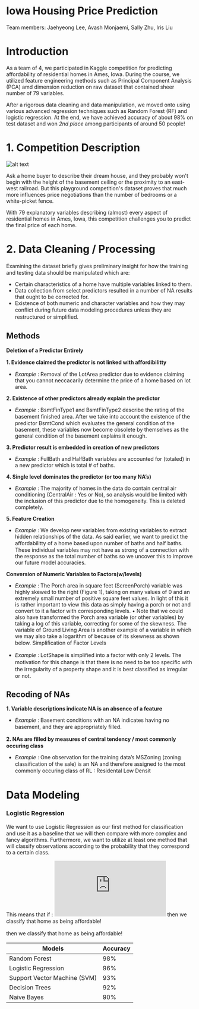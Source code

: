 # Iowa Housing Price Prediction
Team members: Jaehyeong Lee, Avash Monjaemi, Sally Zhu, Iris Liu

# Introduction
As a team of 4, we participated in Kaggle competition for predicting affordability of residential homes in Ames, Iowa. During the course, we utilized feature engineering methods such as Principal Component Analysis (PCA) amd dimension reduction on raw dataset that contained sheer number of 79 variables. 

After a rigorous data cleaning and data manipulation, we moved onto using various advanced regression techniques such as Random Forest (RF) and logistic regression. At the end, we have achieved accuracy of about 98% on test dataset and won _2nd place_ among participants of around 50 people!

# 1. Competition Description

![alt text](https://storage.googleapis.com/kaggle-competitions/kaggle/5407/media/housesbanner.png)

Ask a home buyer to describe their dream house, and they probably won't begin with the height of the basement ceiling or the proximity to an east-west railroad. But this playground competition's dataset proves that much more influences price negotiations than the number of bedrooms or a white-picket fence.

With 79 explanatory variables describing (almost) every aspect of residential homes in Ames, Iowa, this competition challenges you to predict the final price of each home.

# 2. Data Cleaning / Processing

Examining the dataset brieﬂy gives preliminary insight for how the training and testing data should be manipulated which are:

* Certain characteristics of a home have multiple variables linked to them. 
* Data collection from select predictors resulted in a number of NA results that ought to be corrected for.
* Existence of both numeric and character variables and how they may conﬂict during future data modeling procedures unless they are restructured or simpliﬁed. 

## Methods ##

__Deletion of a Predictor Entirely__

__1. Evidence claimed the predictor is not linked with aﬀordibilitty__ 
* _Example_ : Removal of the LotArea predictor due to evidence claiming that you cannot neccacarily determine the price of a home based on lot area. 

__2. Existence of other predictors already explain the predictor__ 
* _Example_ : BsmtFinType1 and BsmtFinType2 describe the rating of the basement ﬁnished area. After we take into account the existence of the predictor BsmtCond which evaluates the general condition of the basement, these variables now become obsolete by themselves as the general condition of the basement explains it enough. 

__3. Predictor result is embedded in creation of new predictors__ 
* _Example_ : FullBath and HalfBath variables are accounted for (totaled) in a new predictor which is total # of baths.

__4. Single level dominates the predictor (or too many NA’s)__
* _Example_ : The majority of homes in the data do contain central air conditioning (CentralAir : Yes or No), so analysis would be limited with the inclusion of this predictor due to the homogeneity. This is deleted completely. 

__5. Feature Creation__
* _Example_ : We develop new variables from existing variables to extract hidden relationships of the data. As said earlier, we want to predict the aﬀordabilitty of a home based upon number of baths and half baths. These individual variables may not have as strong of a connection with the response as the total number of baths so we uncover this to improve our future model accuracies.

__Conversion of Numeric Variables to Factors(w/levels)__

* _Example_ : The Porch area in square feet (ScreenPorch) variable was highly skewed to the right (Figure 1), taking on many values of 0 and an extremely small number of positive square feet values. In light of this it is rather important to view this data as simply having a porch or not and convert to it a factor with corresponding levels. • Note that we could also have transformed the Porch area variable (or other variables) by taking a log of this variable, correcting for some of the skewness. The variable of Ground Living Area is another example of a variable in which we may also take a logarithm of because of its skewness as shown below.
Simpliﬁcation of Factor Levels

* _Example_ : LotShape is simpliﬁed into a factor with only 2 levels. The motivation for this change is that there is no need to be too speciﬁc with the irregularity of a property shape and it is best classiﬁed as irregular or not.

## Recoding of NAs ##

__1. Variable descriptions indicate NA is an absence of a feature__ 
* _Example_ : Basement conditions with an NA indicates having no basement, and they are appropriately ﬁlled. 

__2. NAs are ﬁlled by measures of central tendency / most commonly occuring class__ 
* _Example_ : One observation for the training data’s MSZoning (zoning classiﬁcation of the sale) is an NA and therefore assigned to the most commonly occuring class of RL : Residental Low Densit

# Data Modeling

### Logistic Regression ###

We want to use Logistic Regression as our ﬁrst method for classiﬁcation and use it as a baseline that we will then compare with more complex and fancy algorithms. Furthermore, we want to utilize at least one method that will classify observations according to the probability that they correspond to a certain class. 

This means that if : ![alt text](https://latex.codecogs.com/gif.latex?Pr%28Affordable%7CX%29%20%3E%200.5) 
then we classify that home as being aﬀordable!


then we classify that home as being aﬀordable!

Models  | Accuracy
------------- | -------------
Random Forest  | 98%
Logistic Regression  | 96%
Support Vector Machine (SVM)  | 93%
Decision Trees  | 92%
Naive Bayes  | 90%
